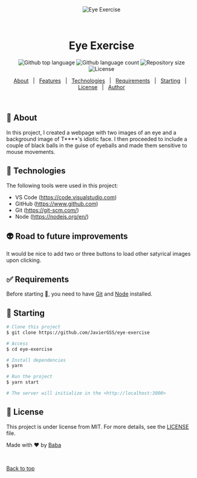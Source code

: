 <div align="center" id="top"> 
  <img src="./.github/app.gif" alt="Eye Exercise" />

  &#xa0;

  <!-- <a href="https://eyeexercise.netlify.app">Demo</a> -->
</div>

<h1 align="center">Eye Exercise</h1>

<p align="center">
  <img alt="Github top language" src="https://img.shields.io/github/languages/top/JavierGSS/eye-exercise?color=56BEB8">

  <img alt="Github language count" src="https://img.shields.io/github/languages/count/JavierGSS/eye-exercise?color=56BEB8">

  <img alt="Repository size" src="https://img.shields.io/github/repo-size/JavierGSS/eye-exercise?color=56BEB8">

  <img alt="License" src="https://img.shields.io/github/license/JavierGSS/eye-exercise?color=56BEB8">

  <!-- <img alt="Github issues" src="https://img.shields.io/github/issues/JavierGSS/eye-exercise?color=56BEB8" /> -->

  <!-- <img alt="Github forks" src="https://img.shields.io/github/forks/JavierGSS/eye-exercise?color=56BEB8" /> -->

  <!-- <img alt="Github stars" src="https://img.shields.io/github/stars/JavierGSS/eye-exercise?color=56BEB8" /> -->
</p>

<!-- Status -->

<!-- <h4 align="center"> 
	🚧  Eye Exercise 🚀 Under construction...  🚧
</h4> 

<hr> -->

<p align="center">
  <a href="#dart-about">About</a> &#xa0; | &#xa0; 
  <a href="#sparkles-features">Features</a> &#xa0; | &#xa0;
  <a href="#rocket-technologies">Technologies</a> &#xa0; | &#xa0;
  <a href="#white_check_mark-requirements">Requirements</a> &#xa0; | &#xa0;
  <a href="#checkered_flag-starting">Starting</a> &#xa0; | &#xa0;
  <a href="#memo-license">License</a> &#xa0; | &#xa0;
  <a href="https://github.com/JavierGSS" target="_blank">Author</a>
</p>

<br>

## :dart: About ##

In this project, I created a webpage with two images of an eye and a background image of T****'s idiotic face. I then proceeded to include a couple of black balls in the guise of eyeballs and made them sensitive to mouse movements. 

## :rocket: Technologies ##

The following tools were used in this project:

- VS Code (https://code.visualstudio.com)
- GitHub (https://www.github.com)
- Git (https://git-scm.com/)
- Node (https://nodejs.org/en/)

## :alien: Road to future improvements ##

It would be nice to add two or three buttons to load other satyrical images upon clicking.

## :white_check_mark: Requirements ##

Before starting :checkered_flag:, you need to have [Git](https://git-scm.com) and [Node](https://nodejs.org/en/) installed.

## :checkered_flag: Starting ##

```bash
# Clone this project
$ git clone https://github.com/JavierGSS/eye-exercise

# Access
$ cd eye-exercise

# Install dependencies
$ yarn

# Run the project
$ yarn start

# The server will initialize in the <http://localhost:3000>
```

## :memo: License ##

This project is under license from MIT. For more details, see the [LICENSE](LICENSE) file.


Made with :heart: by <a href="https://github.com/JavierGSS" target="_blank">Baba</a>

&#xa0;

<a href="#top">Back to top</a>
